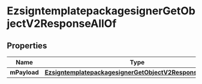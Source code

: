 

# EzsigntemplatepackagesignerGetObjectV2ResponseAllOf

## Properties

Name | Type | Description | Notes
------------ | ------------- | ------------- | -------------
**mPayload** | [**EzsigntemplatepackagesignerGetObjectV2ResponseMPayload**](EzsigntemplatepackagesignerGetObjectV2ResponseMPayload.md) |  | 




